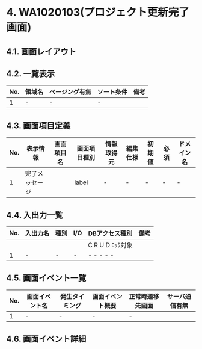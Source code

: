 # 4. WA1020103(プロジェクト更新完了画面)

## 4.1. 画面レイアウト

## 4.2. 一覧表示

| No. | 領域名 | ページング有無 | ソート条件 | 備考 |
|-----|--------|--------------|------------|------|
| 1   | -      | -            | -          |      |

## 4.3. 画面項目定義

| No. | 表示情報 | 画面項目名 | 画面項目種別 | 情報取得元 | 編集仕様 | 初期値 | 必須 | ドメイン名 |
|-----|----------|------------|------------|------------|----------|--------|------|------------|
| 1   | 完了メッセージ | | label | - | - | - | - | - |

## 4.4. 入出力一覧

| No. | 入出力名 | 種別 | I/O | DBアクセス種別 | 備考 |
|-----|----------|------|-----|----------------|------|
|     |          |      |     | C R U D ﾛｯｸ対象 |      |
| 1   | -        | -    | -   | - - - - -      |      |

## 4.5. 画面イベント一覧

| No. | 画面イベント名 | 発生タイミング | 画面イベント概要 | 正常時遷移先画面 | サーバ通信有無 |
|-----|---------------|----------------|-----------------|------------------|---------------|
| 1   | -             | -              | -               | -                |               |

## 4.6. 画面イベント詳細